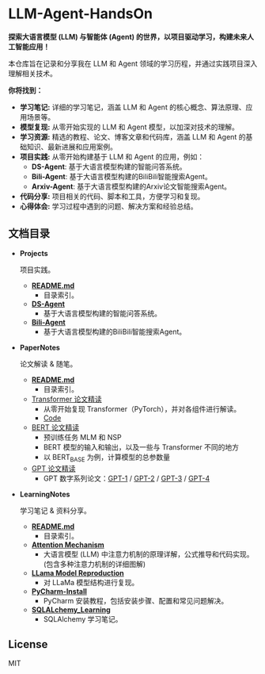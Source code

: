 # LLM-Agent-HandsOn

**探索大语言模型 (LLM) 与智能体 (Agent) 的世界，以项目驱动学习，构建未来人工智能应用！**

本仓库旨在记录和分享我在 LLM 和 Agent 领域的学习历程，并通过实践项目深入理解相关技术。

**你将找到：**

* **学习笔记:**  详细的学习笔记，涵盖 LLM 和 Agent 的核心概念、算法原理、应用场景等。
* **模型复现:**  从零开始实现的 LLM 和 Agent 模型，以加深对技术的理解。
* **学习资源:**  精选的教程、论文、博客文章和代码库，涵盖 LLM 和 Agent 的基础知识、最新进展和应用案例。
* **项目实践:**  从零开始构建基于 LLM 和 Agent 的应用，例如：
    * **DS-Agent**: 基于大语言模型构建的智能问答系统。
    * **Bili-Agent**: 基于大语言模型构建的BiliBili智能搜索Agent。
    * **Arxiv-Agent**: 基于大语言模型构建的Arxiv论文智能搜索Agent。 
* **代码分享:**  项目相关的代码、脚本和工具，方便学习和复现。
* **心得体会:**  学习过程中遇到的问题、解决方案和经验总结。

## 文档目录
- **Projects**

  项目实践。

  - [**README.md**](./LLM_Project_OnHand/README.md)
    - 目录索引。
  - [**DS-Agent**](./LLM_Project_OnHand/DS-Agent)
    - 基于大语言模型构建的智能问答系统。
  - [**Bili-Agent**](./LLM_Project_OnHand/Bili-Agent)
    - 基于大语言模型构建的BiliBili智能搜索Agent。

- **PaperNotes**

  论文解读 & 随笔。

  - [**README.md**](./PaperNotes/Large_Language_Model/README.md)
    - 目录索引。
  - [Transformer 论文精读](./PaperNotes/Large_Language_Model/Transformer%20论文精读.md)
    - 从零开始复现 Transformer（PyTorch），并对各组件进行解读。
    - [Code](./PaperNotes/Large_Language_Model/Demos/动手实现%20Transformer.ipynb) 
  - [BERT 论文精读](./PaperNotes/Large_Language_Model/BERT%20论文精读.md)
    - 预训练任务 MLM 和 NSP
    - BERT 模型的输入和输出，以及一些与 Transformer 不同的地方
    - 以 $\text{BERT}_\text{BASE}$ 为例，计算模型的总参数量
  - [GPT 论文精读](./PaperNotes/Large_Language_Model/GPT%20论文精读.md)
    - GPT 数字系列论文：[GPT-1](./PaperNotes/Large_Language_Model/GPT%20论文精读.md#gpt-1) / [GPT-2](./PaperNotes/Large_Language_Model/GPT%20论文精读.md#gpt-2) / [GPT-3](./PaperNotes/Large_Language_Model/GPT%20论文精读.md#gpt-3) / [GPT-4](./PaperNotes/Large_Language_Model/GPT%20论文精读.md#gpt-4)

- **LearningNotes**

  学习笔记 & 资料分享。

  - [**README.md**](./LearningNotes/README.md)
    - 目录索引。
  - [**Attention Mechanism**](./llm_learning/Attention_Mechanism/Attention_by_hand.md)
    - 大语言模型 (LLM) 中注意力机制的原理详解，公式推导和代码实现。(包含多种注意力机制的详细图解)
  - [**LLama Model Reproduction**](./llm_learning/Llama_Structural_Reproduction/model.md)
    - 对 LLaMa 模型结构进行复现。
  - [**PyCharm-Install**](./llm_learning/PyCharm-Install.ipynb)
    - PyCharm 安装教程，包括安装步骤、配置和常见问题解决。
  - [**SQLALchemy_Learning**](./llm_learning/SQLALchemy_Learning.ipynb)
    - SQLAlchemy 学习笔记。


## License

MIT 
